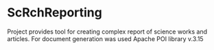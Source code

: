 # ScRchReporting
Project provides tool for creating complex report of science works and articles.
For document generation was used Apache POI library v.3.15
